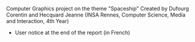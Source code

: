 Computer Graphics project on the theme "Spaceship"
Created by Dufourg Corentin and Hecquard Jeanne (INSA Rennes, Computer Science, Media and Interaction, 4th Year)

- User notice at the end of the report (in French)
